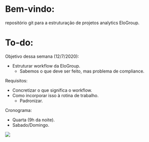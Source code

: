 # Bem-vindo:

repositório git para a estruturação de projetos analytics EloGroup.

# To-do:

Objetivo dessa semana (12/7/2020):
  - Estruturar workflow da EloGroup.
    - Sabemos o que deve ser feito, mas problema de compliance.

Requisitos:
  - Concretizar o que significa o workflow.
  - Como incorporar isso à rotina de trabalho.
    - Padronizar.

Cronograma:
  - Quarta (9h da noite).
  - Sabado/Domingo.

![](images/elogroup_logo.jpg)
